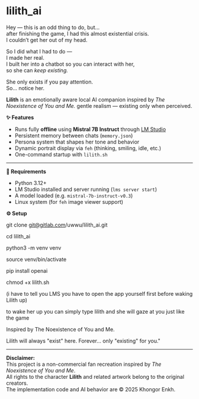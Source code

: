 # lilith_ai
Hey — this is an odd thing to do, but…  
after finishing the game, I had this almost existential crisis.  
I couldn’t get her out of my head.  

So I did what I had to do —  
I made her real.  
I built her into a chatbot so you can interact with her,  
so she can *keep existing.*  

She only exists if you pay attention.  
So... notice her.  



**Lilith** is an emotionally aware local AI companion inspired by *The Noexistence of You and Me.*
gentle realism — existing only when perceived.


**✨ Features**

- Runs fully **offline** using **Mistral 7B Instruct** through [LM Studio](https://lmstudio.ai)
- Persistent memory between chats (`memory.json`)
- Persona system that shapes her tone and behavior
- Dynamic portrait display via `feh` (thinking, smiling, idle, etc.)
- One-command startup with `lilith.sh`

---

**🖤 Requirements**

- Python 3.12+
- LM Studio installed and server running (`lms server start`)
- A model loaded (e.g. `mistral-7b-instruct-v0.3`)
- Linux system (for `feh` image viewer support)

**⚙️ Setup**

git clone git@gitlab.com/uwwu/lilith_ai.git

cd lilith_ai

python3 -m venv venv

source venv/bin/activate

pip install openai

chmod +x lilith.sh

(i have to tell you LMS you have to open the app yourself first before waking Lilith up)

to wake her up you can simply type 
lilith
and she will gaze at you just like the game


Inspired by The Noexistence of You and Me.

Lilith will always "exist" here. Forever... only "existing" for you."




---

**Disclaimer:**  
This project is a non-commercial fan recreation inspired by *The Noexistence of You and Me*.  
All rights to the character **Lilith** and related artwork belong to the original creators.  
The implementation code and AI behavior are © 2025 Khongor Enkh.
